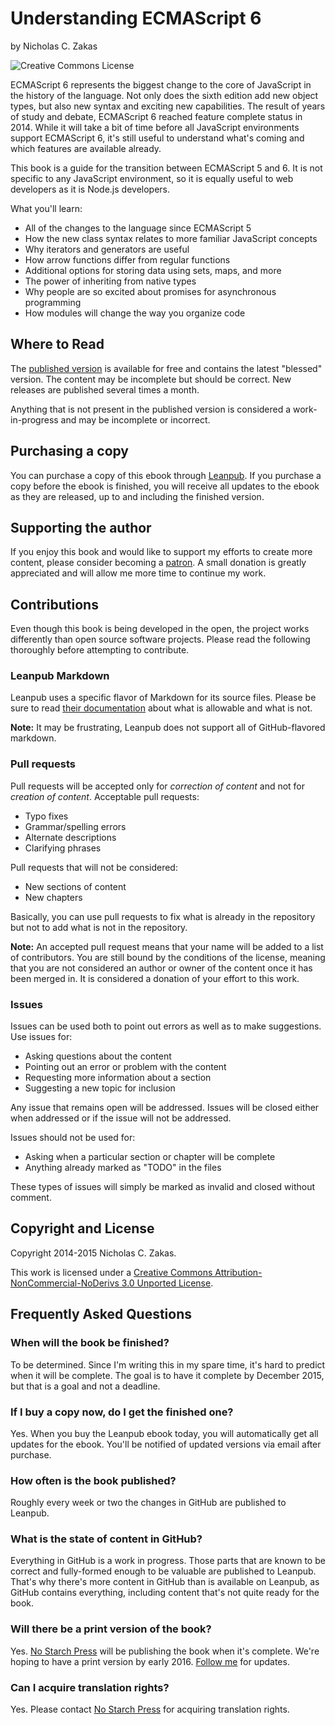 # Understanding ECMAScript 6

by Nicholas C. Zakas

![Creative Commons License](http://i.creativecommons.org/l/by-nc-nd/3.0/88x31.png)

ECMAScript 6 represents the biggest change to the core of JavaScript in the history of the language. Not only does the sixth edition add new object types, but also new syntax and exciting new capabilities. The result of years of study and debate, ECMAScript 6 reached feature complete status in 2014. While it will take a bit of time before all JavaScript environments support ECMAScript 6, it's still useful to understand what's coming and which features are available already.

This book is a guide for the transition between ECMAScript 5 and 6. It is not specific to any JavaScript environment, so it is equally useful to web developers as it is Node.js developers.

What you'll learn:

* All of the changes to the language since ECMAScript 5
* How the new class syntax relates to more familiar JavaScript concepts
* Why iterators and generators are useful
* How arrow functions differ from regular functions
* Additional options for storing data using sets, maps, and more
* The power of inheriting from native types
* Why people are so excited about promises for asynchronous programming
* How modules will change the way you organize code

## Where to Read

The [published version](https://leanpub.com/understandinges6/read/) is available for free and contains the latest "blessed" version. The content may be incomplete but should be correct. New releases are published several times a month.

Anything that is not present in the published version is considered a work-in-progress and may be incomplete or incorrect.

## Purchasing a copy

You can purchase a copy of this ebook through [Leanpub](https://leanpub.com/understandinges6). If you purchase a copy before the ebook is finished, you will receive all updates to the ebook as they are released, up to and including the finished version.

## Supporting the author

If you enjoy this book and would like to support my efforts to create more content, please consider becoming a [patron](https://patreon.com/nzakas). A small donation is greatly appreciated and will allow me more time to continue my work. 

## Contributions

Even though this book is being developed in the open, the project works differently than open source software projects. Please read the following thoroughly before attempting to contribute.

### Leanpub Markdown

Leanpub uses a specific flavor of Markdown for its source files. Please be sure to read [their documentation](https://leanpub.com/help/manual#leanpub-auto-styling-text) about what is allowable and what is not.

**Note:** It may be frustrating, Leanpub does not support all of GitHub-flavored markdown.

### Pull requests

Pull requests will be accepted only for *correction of content* and not for *creation of content*. Acceptable pull requests:

* Typo fixes
* Grammar/spelling errors
* Alternate descriptions
* Clarifying phrases

Pull requests that will not be considered:

* New sections of content
* New chapters

Basically, you can use pull requests to fix what is already in the repository but not to add what is not in the repository.

**Note:** An accepted pull request means that your name will be added to a list of contributors. You are still bound by the conditions of the license, meaning that you are not considered an author or owner of the content once it has been merged in. It is considered a donation of your effort to this work.

### Issues

Issues can be used both to point out errors as well as to make suggestions. Use issues for:

* Asking questions about the content
* Pointing out an error or problem with the content
* Requesting more information about a section
* Suggesting a new topic for inclusion

Any issue that remains open will be addressed. Issues will be closed either when addressed or if the issue will not be addressed.

Issues should not be used for:

* Asking when a particular section or chapter will be complete
* Anything already marked as "TODO" in the files

These types of issues will simply be marked as invalid and closed without comment.

## Copyright and License

Copyright 2014-2015 Nicholas C. Zakas.

This work is licensed under a [Creative Commons Attribution-NonCommercial-NoDerivs 3.0 Unported License](http://creativecommons.org/licenses/by-nc-nd/3.0/).

## Frequently Asked Questions

### When will the book be finished?

To be determined. Since I'm writing this in my spare time, it's hard to predict when it will be complete. The goal is to have it complete by December 2015, but that is a goal and not a deadline.

### If I buy a copy now, do I get the finished one?

Yes. When you buy the Leanpub ebook today, you will automatically get all updates for the ebook. You'll be notified of updated versions via email after purchase.

### How often is the book published?

Roughly every week or two the changes in GitHub are published to Leanpub.

### What is the state of content in GitHub?

Everything in GitHub is a work in progress. Those parts that are known to be correct and fully-formed enough to be valuable are published to Leanpub. That's why there's more content in GitHub than is available on Leanpub, as GitHub contains everything, including content that's not quite ready for the book.

### Will there be a print version of the book?

Yes. [No Starch Press](https://www.nostarch.com/) will be publishing the book when it's complete. We're hoping to have a print version by early 2016. [Follow me](https://twitter.com/slicknet) for updates.

### Can I acquire translation rights?

Yes. Please contact [No Starch Press](https://www.nostarch.com/) for acquiring translation rights.
